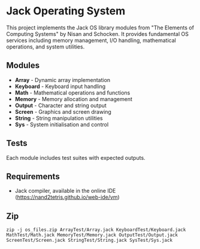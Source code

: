 # Jack Operating System

This project implements the Jack OS library modules from "The Elements of Computing Systems" by Nisan and Schocken. It provides fundamental OS services including memory management, I/O handling, mathematical operations, and system utilities.

## Modules

* **Array** - Dynamic array implementation
* **Keyboard** - Keyboard input handling  
* **Math** - Mathematical operations and functions
* **Memory** - Memory allocation and management
* **Output** - Character and string output
* **Screen** - Graphics and screen drawing
* **String** - String manipulation utilities
* **Sys** - System initialisation and control

## Tests

Each module includes test suites with expected outputs.

## Requirements

- Jack compiler, available in the online IDE (https://nand2tetris.github.io/web-ide/vm) 

## Zip

`zip -j os_files.zip ArrayTest/Array.jack KeyboardTest/Keyboard.jack MathTest/Math.jack MemoryTest/Memory.jack OutputTest/Output.jack ScreenTest/Screen.jack StringTest/String.jack SysTest/Sys.jack`